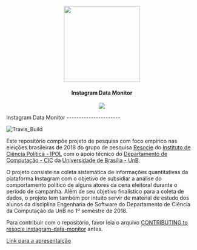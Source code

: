 <p align="center">
  <img src="http://pngimg.com/uploads/instagram/instagram_PNG1.png"
			width="200px"/>
  <h4 align="center">Instagram Data Monitor</h4>
  <p align="center">
    <img src="https://img.shields.io/badge/platform-macOS%20%7C%20Linux-lightgrey.svg"/>
  </p>
</p>
Instagram Data Monitor
----------------------

![Travis_Build](https://travis-ci.org/unb-cic-esw/instagram-data-monitor.svg?branch=master)

Este repositório compõe projeto de pesquisa com foco empírico nas eleições
brasileiras de 2018 do grupo de pesquisa [Resocie](http://resocie.org) do
[Instituto de Ciência Política - IPOL](http://ipol.unb.br/) com o apoio técnico
do [Departamento de Computação - CIC](http://www.cic.unb.br/) da
[Universidade de Brasília - UnB](http://unb.br).

O projeto consiste na coleta sistemática de informações quantitativas da
plataforma Instagram com o objetivo de subsidiar a análise do comportamento
político de alguns atores da cena eleitoral durante o período de campanha.
Além de seu objetivo finalístico para a coleta de dados, o projeto tem também
por intuito servir de material de estudo dos alunos da disciplina Engenharia
de Software do Departamento de Ciência da Computação da UnB no 1º semestre de
2018.

Para contribuir com o repositório, favor leia o arquivo
[CONTRIBUTING to resocie instagram-data-monitor](CONTRIBUTING.md) antes.

[Link para a apresentalção](https://docs.google.com/presentation/d/19jL7eFgalxyI_MnBZe61Lcw9wLAHcRc20fDnlbgSW0M/edit?usp=sharing)
